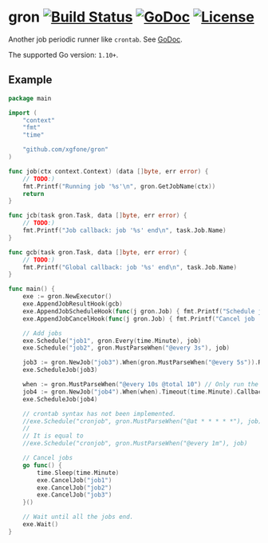 # gron [![Build Status](https://travis-ci.org/xgfone/gron.svg?branch=master)](https://travis-ci.org/xgfone/gron) [![GoDoc](https://godoc.org/github.com/xgfone/gron?status.svg)](http://godoc.org/github.com/xgfone/gron) [![License](https://img.shields.io/badge/License-Apache%202.0-blue.svg?style=flat-square)](https://raw.githubusercontent.com/xgfone/gron/master/LICENSE)

Another job periodic runner like `crontab`. See [GoDoc](https://godoc.org/github.com/xgfone/gron).

The supported Go version: `1.10+`.

## Example

```go
package main

import (
	"context"
	"fmt"
	"time"

	"github.com/xgfone/gron"
)

func job(ctx context.Context) (data []byte, err error) {
	// TODO:)
	fmt.Printf("Running job '%s'\n", gron.GetJobName(ctx))
	return
}

func jcb(task gron.Task, data []byte, err error) {
	// TODO:)
	fmt.Printf("Job callback: job '%s' end\n", task.Job.Name)
}

func gcb(task gron.Task, data []byte, err error) {
	// TODO:)
	fmt.Printf("Global callback: job '%s' end\n", task.Job.Name)
}

func main() {
	exe := gron.NewExecutor()
	exe.AppendJobResultHook(gcb)
	exe.AppendJobScheduleHook(func(j gron.Job) { fmt.Printf("Schedule job '%s'\n", j.Name) })
	exe.AppendJobCancelHook(func(j gron.Job) { fmt.Printf("Cancel job '%s'\n", j.Name) })

	// Add jobs
	exe.Schedule("job1", gron.Every(time.Minute), job)
	exe.Schedule("job2", gron.MustParseWhen("@every 3s"), job)

	job3 := gron.NewJob("job3").When(gron.MustParseWhen("@every 5s")).Runner(job)
	exe.ScheduleJob(job3)

	when := gron.MustParseWhen("@every 10s @total 10") // Only run the job for ten times
	job4 := gron.NewJob("job4").When(when).Timeout(time.Minute).Callback(jcb).Runner(job)
	exe.ScheduleJob(job4)

	// crontab syntax has not been implemented.
	//exe.Schedule("cronjob", gron.MustParseWhen("@at * * * * *"), job)
	//
	// It is equal to
	//exe.Schedule("cronjob", gron.MustParseWhen("@every 1m"), job)

	// Cancel jobs
	go func() {
		time.Sleep(time.Minute)
		exe.CancelJob("job1")
		exe.CancelJob("job2")
		exe.CancelJob("job3")
	}()

	// Wait until all the jobs end.
	exe.Wait()
}
```
